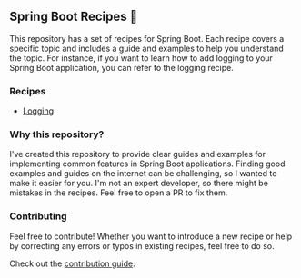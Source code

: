 ## Spring Boot Recipes 🌱

This repository has a set of recipes for Spring Boot. Each recipe covers a specific topic and includes a guide and examples to help you understand the topic. For instance, if you want to learn how to add logging to your Spring Boot application, you can refer to the logging recipe.

### Recipes

- [Logging](recipes/logging/basic-logging.md)

### Why this repository?

I've created this repository to provide clear guides and examples for implementing common features in Spring Boot applications. Finding good examples and guides on the internet can be challenging, so I wanted to make it easier for you. I'm not an expert developer, so there might be mistakes in the recipes. Feel free to open a PR to fix them.

### Contributing

Feel free to contribute! Whether you want to introduce a new recipe or help by correcting any errors or typos in existing recipes, feel free to do so.

Check out the [contribution guide](CONTRIBUTING.md).
